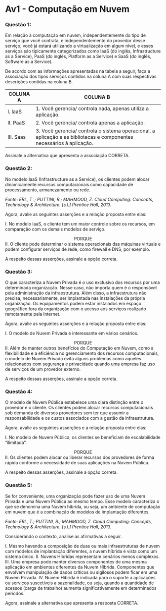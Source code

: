 ﻿# Av1 - Computação em Nuvem

### Questão 1:
Em relação à computação em nuvem, independentemente do tipo de serviço que você contrata, e independentemente do provedor desse serviço, você já estará utilizando a virtualização em algum nível, e esses serviços são tipicamente categorizados como IaaS (do inglês, Infrastructure as a Service), PaaS (do inglês, Platform as a Service) e SaaS (do inglês, Software as a Service).

De acordo com as informações apresentadas na tabela a seguir, faça a associação dos tipos serviços contidos na coluna A com suas respectivas descrições contidas na coluna B.

| COLUNA A  | COLUNA B                                                                                                               |
|-----------|------------------------------------------------------------------------------------------------------------------------|
| I. IaaS   | 1.  Você gerencia/ controla nada, apenas utiliza a aplicação.                                                          |
| II. PaaS  | 2.  Você gerencia/ controla apenas a aplicação.                                                                        |
| III. Saas | 3.   Você gerencia/ controla o sistema operacional, a aplicação e as bibliotecas e componentes necessários à aplicação.|


Assinale a alternativa que apresenta a associação CORRETA.


### Questão 2:
No modelo IaaS (Infrastructure as a Service), os clientes podem alocar dinamicamente recursos computacionais como capacidade de processamento, armanezamento ou rede.

*Fonte: ERL, T .; PUTTINI, R.; MAHMOOD, Z. Cloud Computing: Concepts, Technology & Architecture. [s.l.] Prentice Hall, 2013.*

Agora, avalie as seguintes asserções e a relação proposta entre elas:

I. No modelo IaaS, o cliente tem um maior controle sobre os recursos, em comparação com os demais modelos de serviço.
<center>PORQUE</center>
II. O cliente pode determinar o sistema operacionais das máquinas virtuais e podem configurar serviços de rede, como firewall e DNS, por exemplo.

A respeito dessas asserções, assinale a opção correta.

### Questão 3:
O que caracteriza a Nuvem Privada é o uso exclusivo dos recursos por uma determinada organização. Nesse caso, não importa quem é o responsável pela administração da infraestrutura. Além disso, a infraestrutura não precisa, necessariamente, ser implantada nas instalações da própria organização. Os equipamentos podem estar instalados em espaço geográfico fora da organização com o acesso aos serviços realizado remotamente pela Internet.

Agora, avalie as seguintes asserções e a relação proposta entre elas:

I. O modelo de Nuvem Privada é interessante em vários cenários.
<center>PORQUE</center>
II. Além de manter outros benefícios do Computação em Nuvem, como a flexibilidade e a eficiência no gerenciamento dos recursos computacionais, o modelo de Nuvem Privada evita alguns problemas como aqueles relacionados com segurança e privacidade quando uma empresa faz uso de serviços de um provedor externo.

A respeito dessas asserções, assinale a opção correta.


### Questão 4:
O modelo de Nuvem Pública estabelece uma clara distinção entre o provedor e o cliente. Os clientes podem alocar recursos computacionais sob demanda de diversos provedores sem ter que assumir a responsabilidade e os custos associados com a gestão da infraestrutura.

Agora, avalie as seguintes asserções e a relação proposta entre elas:

I. No modelo de Nuvem Pública, os clientes se beneficiam de escalabilidade “ilimitada”.
<center>PORQUE</center>
II. Os clientes podem alocar ou liberar recursos dos provedores de forma rápida conforme a necessidade de suas aplicações na Nuvem Pública.

A respeito dessas asserções, assinale a opção correta.

### Questão 5:
Se for conveniente, uma organização pode fazer uso de uma Nuvem Privada e uma Nuvem Pública ao mesmo tempo. Esse modelo caracteriza o que se denomina uma Nuvem híbrida, ou seja, um ambiente de computação em nuvem que é a combinação de modelos de implantação diferentes.

*Fonte: ERL, T.; PUTTINI, R.; MAHMOOD, Z. Cloud Computing: Concepts, Technology & Architecture. [s.l.] Prentice Hall, 2013.*

Considerando o contexto, analise as afirmativas a seguir.

I. Mesmo havendo a composição de duas ou mais infraestruturas de nuvem com modelos de implantação diferentes, a nuvem híbrida é vista como um sistema único.
II. Nuvens Híbridas representam cenários menos complexos.
III. Uma empresa pode manter diversos componentes de uma mesma aplicação em ambientes diferentes da Nuvem Híbrida. Componentes que envolvem manipulação de dados críticos ou sigilosos podem ficar em uma Nuvem Privada.
IV. Nuvem Híbrida é indicada para o suporte a aplicações ou serviços suscetíveis a sazonalidade, ou seja, quando a quantidade de acessos (carga de trabalho) aumenta significativamente em determinados períodos.

Agora, assinale a alternativa que apresenta a resposta CORRETA.








